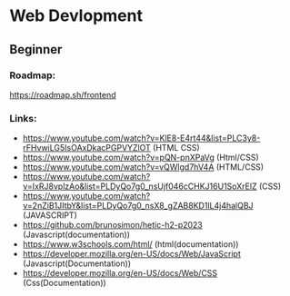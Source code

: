 # Web Devlopment<br/>
## Beginner<br/>
### Roadmap:
https://roadmap.sh/frontend <br/>
### Links:<br/>
* https://www.youtube.com/watch?v=KlE8-E4rt44&list=PLC3y8-rFHvwiLG5IsOAxDkacPGPVYZlOT (HTML CSS)<br/>
* https://www.youtube.com/watch?v=pQN-pnXPaVg (Html/CSS)
* https://www.youtube.com/watch?v=vQWlgd7hV4A (HTML/CSS)
* https://www.youtube.com/watch?v=IxRJ8vplzAo&list=PLDyQo7g0_nsUjf046cCHKJ16U1SoXrElZ (CSS)<br/>
* https://www.youtube.com/watch?v=2nZiB1JItbY&list=PLDyQo7g0_nsX8_gZAB8KD1lL4j4halQBJ (JAVASCRIPT)<br/>
* https://github.com/brunosimon/hetic-h2-p2023 (Javascript(documentation))<br/>
* https://www.w3schools.com/html/ (html(documentation))<br/>
* https://developer.mozilla.org/en-US/docs/Web/JavaScript (Javascript(Documentation))<br/>
* https://developer.mozilla.org/en-US/docs/Web/CSS (Css(Documentation))
